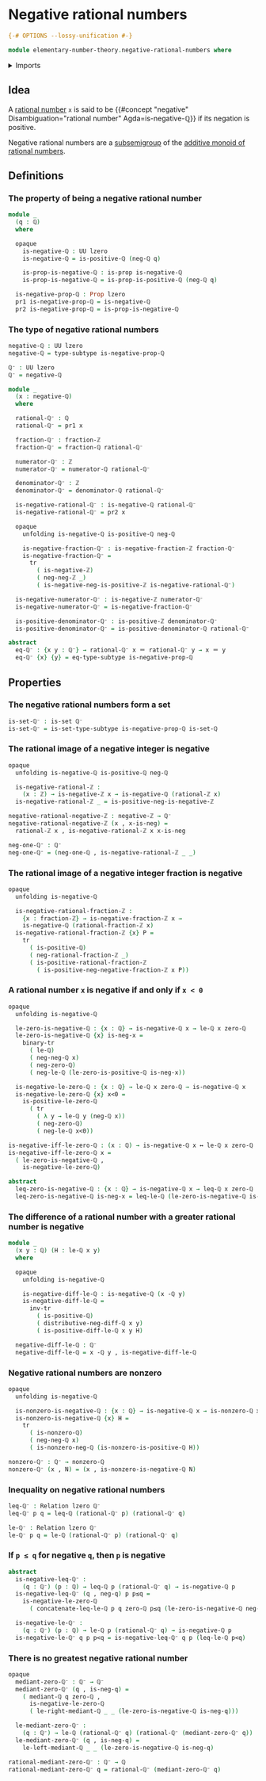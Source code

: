 # Negative rational numbers

```agda
{-# OPTIONS --lossy-unification #-}

module elementary-number-theory.negative-rational-numbers where
```

<details><summary>Imports</summary>

```agda
open import elementary-number-theory.difference-rational-numbers
open import elementary-number-theory.inequality-rational-numbers
open import elementary-number-theory.integer-fractions
open import elementary-number-theory.integers
open import elementary-number-theory.negative-integer-fractions
open import elementary-number-theory.negative-integers
open import elementary-number-theory.nonzero-rational-numbers
open import elementary-number-theory.positive-and-negative-integers
open import elementary-number-theory.positive-integer-fractions
open import elementary-number-theory.positive-integers
open import elementary-number-theory.positive-rational-numbers
open import elementary-number-theory.rational-numbers
open import elementary-number-theory.strict-inequality-rational-numbers

open import foundation.action-on-identifications-functions
open import foundation.binary-relations
open import foundation.binary-transport
open import foundation.dependent-pair-types
open import foundation.identity-types
open import foundation.logical-equivalences
open import foundation.propositions
open import foundation.sets
open import foundation.subtypes
open import foundation.transport-along-identifications
open import foundation.universe-levels
```

</details>

## Idea

A [rational number](elementary-number-theory.rational-numbers.md) `x` is said to
be {{#concept "negative" Disambiguation="rational number" Agda=is-negative-ℚ}}
if its negation is positive.

Negative rational numbers are a [subsemigroup](group-theory.subsemigroups.md) of
the
[additive monoid of rational numbers](elementary-number-theory.additive-group-of-rational-numbers.md).

## Definitions

### The property of being a negative rational number

```agda
module _
  (q : ℚ)
  where

  opaque
    is-negative-ℚ : UU lzero
    is-negative-ℚ = is-positive-ℚ (neg-ℚ q)

    is-prop-is-negative-ℚ : is-prop is-negative-ℚ
    is-prop-is-negative-ℚ = is-prop-is-positive-ℚ (neg-ℚ q)

  is-negative-prop-ℚ : Prop lzero
  pr1 is-negative-prop-ℚ = is-negative-ℚ
  pr2 is-negative-prop-ℚ = is-prop-is-negative-ℚ
```

### The type of negative rational numbers

```agda
negative-ℚ : UU lzero
negative-ℚ = type-subtype is-negative-prop-ℚ

ℚ⁻ : UU lzero
ℚ⁻ = negative-ℚ

module _
  (x : negative-ℚ)
  where

  rational-ℚ⁻ : ℚ
  rational-ℚ⁻ = pr1 x

  fraction-ℚ⁻ : fraction-ℤ
  fraction-ℚ⁻ = fraction-ℚ rational-ℚ⁻

  numerator-ℚ⁻ : ℤ
  numerator-ℚ⁻ = numerator-ℚ rational-ℚ⁻

  denominator-ℚ⁻ : ℤ
  denominator-ℚ⁻ = denominator-ℚ rational-ℚ⁻

  is-negative-rational-ℚ⁻ : is-negative-ℚ rational-ℚ⁻
  is-negative-rational-ℚ⁻ = pr2 x

  opaque
    unfolding is-negative-ℚ is-positive-ℚ neg-ℚ

    is-negative-fraction-ℚ⁻ : is-negative-fraction-ℤ fraction-ℚ⁻
    is-negative-fraction-ℚ⁻ =
      tr
        ( is-negative-ℤ)
        ( neg-neg-ℤ _)
        ( is-negative-neg-is-positive-ℤ is-negative-rational-ℚ⁻)

  is-negative-numerator-ℚ⁻ : is-negative-ℤ numerator-ℚ⁻
  is-negative-numerator-ℚ⁻ = is-negative-fraction-ℚ⁻

  is-positive-denominator-ℚ⁻ : is-positive-ℤ denominator-ℚ⁻
  is-positive-denominator-ℚ⁻ = is-positive-denominator-ℚ rational-ℚ⁻

abstract
  eq-ℚ⁻ : {x y : ℚ⁻} → rational-ℚ⁻ x ＝ rational-ℚ⁻ y → x ＝ y
  eq-ℚ⁻ {x} {y} = eq-type-subtype is-negative-prop-ℚ
```

## Properties

### The negative rational numbers form a set

```agda
is-set-ℚ⁻ : is-set ℚ⁻
is-set-ℚ⁻ = is-set-type-subtype is-negative-prop-ℚ is-set-ℚ
```

### The rational image of a negative integer is negative

```agda
opaque
  unfolding is-negative-ℚ is-positive-ℚ neg-ℚ

  is-negative-rational-ℤ :
    (x : ℤ) → is-negative-ℤ x → is-negative-ℚ (rational-ℤ x)
  is-negative-rational-ℤ _ = is-positive-neg-is-negative-ℤ

negative-rational-negative-ℤ : negative-ℤ → ℚ⁻
negative-rational-negative-ℤ (x , x-is-neg) =
  rational-ℤ x , is-negative-rational-ℤ x x-is-neg

neg-one-ℚ⁻ : ℚ⁻
neg-one-ℚ⁻ = (neg-one-ℚ , is-negative-rational-ℤ _ _)
```

### The rational image of a negative integer fraction is negative

```agda
opaque
  unfolding is-negative-ℚ

  is-negative-rational-fraction-ℤ :
    {x : fraction-ℤ} → is-negative-fraction-ℤ x →
    is-negative-ℚ (rational-fraction-ℤ x)
  is-negative-rational-fraction-ℤ {x} P =
    tr
      ( is-positive-ℚ)
      ( neg-rational-fraction-ℤ _)
      ( is-positive-rational-fraction-ℤ
        ( is-positive-neg-negative-fraction-ℤ x P))
```

### A rational number `x` is negative if and only if `x < 0`

```agda
opaque
  unfolding is-negative-ℚ

  le-zero-is-negative-ℚ : {x : ℚ} → is-negative-ℚ x → le-ℚ x zero-ℚ
  le-zero-is-negative-ℚ {x} is-neg-x =
    binary-tr
      ( le-ℚ)
      ( neg-neg-ℚ x)
      ( neg-zero-ℚ)
      ( neg-le-ℚ (le-zero-is-positive-ℚ is-neg-x))

  is-negative-le-zero-ℚ : {x : ℚ} → le-ℚ x zero-ℚ → is-negative-ℚ x
  is-negative-le-zero-ℚ {x} x<0 =
    is-positive-le-zero-ℚ
      ( tr
        ( λ y → le-ℚ y (neg-ℚ x))
        ( neg-zero-ℚ)
        ( neg-le-ℚ x<0))

is-negative-iff-le-zero-ℚ : (x : ℚ) → is-negative-ℚ x ↔ le-ℚ x zero-ℚ
is-negative-iff-le-zero-ℚ x =
  ( le-zero-is-negative-ℚ ,
    is-negative-le-zero-ℚ)

abstract
  leq-zero-is-negative-ℚ : {x : ℚ} → is-negative-ℚ x → leq-ℚ x zero-ℚ
  leq-zero-is-negative-ℚ is-neg-x = leq-le-ℚ (le-zero-is-negative-ℚ is-neg-x)
```

### The difference of a rational number with a greater rational number is negative

```agda
module _
  (x y : ℚ) (H : le-ℚ x y)
  where

  opaque
    unfolding is-negative-ℚ

    is-negative-diff-le-ℚ : is-negative-ℚ (x -ℚ y)
    is-negative-diff-le-ℚ =
      inv-tr
        ( is-positive-ℚ)
        ( distributive-neg-diff-ℚ x y)
        ( is-positive-diff-le-ℚ x y H)

  negative-diff-le-ℚ : ℚ⁻
  negative-diff-le-ℚ = x -ℚ y , is-negative-diff-le-ℚ
```

### Negative rational numbers are nonzero

```agda
opaque
  unfolding is-negative-ℚ

  is-nonzero-is-negative-ℚ : {x : ℚ} → is-negative-ℚ x → is-nonzero-ℚ x
  is-nonzero-is-negative-ℚ {x} H =
    tr
      ( is-nonzero-ℚ)
      ( neg-neg-ℚ x)
      ( is-nonzero-neg-ℚ (is-nonzero-is-positive-ℚ H))

nonzero-ℚ⁻ : ℚ⁻ → nonzero-ℚ
nonzero-ℚ⁻ (x , N) = (x , is-nonzero-is-negative-ℚ N)
```

### Inequality on negative rational numbers

```agda
leq-ℚ⁻ : Relation lzero ℚ⁻
leq-ℚ⁻ p q = leq-ℚ (rational-ℚ⁻ p) (rational-ℚ⁻ q)

le-ℚ⁻ : Relation lzero ℚ⁻
le-ℚ⁻ p q = le-ℚ (rational-ℚ⁻ p) (rational-ℚ⁻ q)
```

### If `p ≤ q` for negative `q`, then `p` is negative

```agda
abstract
  is-negative-leq-ℚ⁻ :
    (q : ℚ⁻) (p : ℚ) → leq-ℚ p (rational-ℚ⁻ q) → is-negative-ℚ p
  is-negative-leq-ℚ⁻ (q , neg-q) p p≤q =
    is-negative-le-zero-ℚ
      ( concatenate-leq-le-ℚ p q zero-ℚ p≤q (le-zero-is-negative-ℚ neg-q))

  is-negative-le-ℚ⁻ :
    (q : ℚ⁻) (p : ℚ) → le-ℚ p (rational-ℚ⁻ q) → is-negative-ℚ p
  is-negative-le-ℚ⁻ q p p<q = is-negative-leq-ℚ⁻ q p (leq-le-ℚ p<q)
```

### There is no greatest negative rational number

```agda
opaque
  mediant-zero-ℚ⁻ : ℚ⁻ → ℚ⁻
  mediant-zero-ℚ⁻ (q , is-neg-q) =
    ( mediant-ℚ q zero-ℚ ,
      is-negative-le-zero-ℚ
      ( le-right-mediant-ℚ _ _ (le-zero-is-negative-ℚ is-neg-q)))

  le-mediant-zero-ℚ⁻ :
    (q : ℚ⁻) → le-ℚ (rational-ℚ⁻ q) (rational-ℚ⁻ (mediant-zero-ℚ⁻ q))
  le-mediant-zero-ℚ⁻ (q , is-neg-q) =
    le-left-mediant-ℚ _ _ (le-zero-is-negative-ℚ is-neg-q)

rational-mediant-zero-ℚ⁻ : ℚ⁻ → ℚ
rational-mediant-zero-ℚ⁻ q = rational-ℚ⁻ (mediant-zero-ℚ⁻ q)
```
